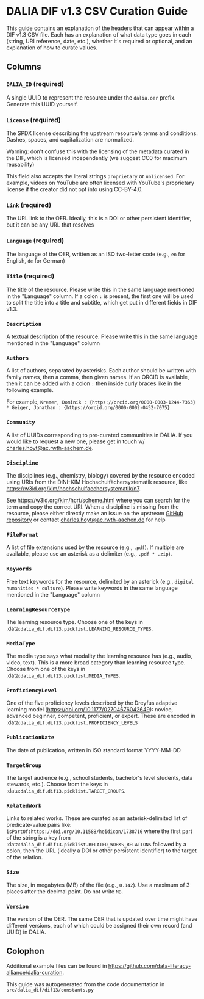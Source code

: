 # DALIA DIF v1.3 CSV Curation Guide

This guide contains an explanation of the headers that can
appear within a DIF v1.3 CSV file. Each has an explanation of what
data type goes in each (string, URI reference, date, etc.), whether
it's required or optional, and an explanation of how to curate values.

## Columns

### `DALIA_ID` (required)

A single UUID to represent the resource under the ``dalia.oer`` prefix. Generate this UUID
yourself.

### `License` (required)

The SPDX license describing the upstream resource's terms and conditions. Dashes, spaces,
and capitalization are normalized.

Warning: don't confuse this with the licensing of the metadata curated in the DIF, which
is licensed independently (we suggest CC0 for maximum reusability)

This field also accepts the literal strings
``proprietary`` or ``unlicensed``. For example, videos on YouTube are often licensed with
YouTube's proprietary license if the creator did not opt into using CC-BY-4.0.

### `Link` (required)

The URL link to the OER. Ideally, this is a DOI or other persistent identifier, but it can
be any URL that resolves

### `Language` (required)

The language of the OER, written as an ISO two-letter code (e.g., `en` for English, `de`
for German)

### `Title` (required)

The title of the resource. Please write this in the same language mentioned in the "Language"
column. If a colon `:` is present, the first one will be used to split the title into a title
and subtitle, which get put in different fields in DIF v1.3.

### `Description`

A textual description of the resource. Please write this in the same language mentioned in the
"Language" column

### `Authors`

A list of authors, separated by asterisks. Each author should be written with family names, then
a comma, then given names. If an ORCID is available, then it can be added with a colon ``:``
then inside curly braces like in the following example.

For example, `Kremer, Dominik : {https://orcid.org/0000-0003-1244-7363} * Geiger, Jonathan : {https://orcid.org/0000-0002-0452-7075}`

### `Community`

A list of UUIDs corresponding to pre-curated communities in DALIA. If you would like to request
a new one, please get in touch w/ charles.hoyt@ac.rwth-aachem.de.

### `Discipline`

The disciplines (e.g., chemistry, biology) covered by the resource encoded using
URIs from the DINI-KIM Hochschulfächersystematik resource, like
https://w3id.org/kim/hochschulfaechersystematik/n7.

See https://w3id.org/kim/hcrt/scheme.html where you can search for the term and copy
the correct URI. When a discipline is missing from the resource, please either directly make an
issue on the upstream [GitHub repository](https://github.com/dini-ag-kim/hcrt) or contact
charles.hoyt@ac.rwth-aachen.de for help

### `FileFormat`

A list of file extensions used by the resource (e.g., `.pdf`).
If multiple are available, please use an asterisk as a delimiter (e.g., `.pdf * .zip`).

### `Keywords`

Free text keywords for the resource, delimited by an asterick (e.g.,
`digital humanities * culture`). Please write keywords in the same language
mentioned in the "Language" column

### `LearningResourceType`

The learning resource type. Choose one of the keys in
:data:`dalia_dif.dif13.picklist.LEARNING_RESOURCE_TYPES`.

### `MediaType`

The media type says what modality the learning resource has (e.g., audio, video, text).
This is a more broad category than learning resource type. Choose from
one of the keys in :data:`dalia_dif.dif13.picklist.MEDIA_TYPES`.

### `ProficiencyLevel`

One of the five proficiency levels described by the Dreyfus adaptive learning model
(https://doi.org/10.1177/02704676042649): novice, advanced beginner, competent, proficient, or
expert. These are encoded in :data:`dalia_dif.dif13.picklist.PROFICIENCY_LEVELS`

### `PublicationDate`

The date of publication, written in ISO standard format YYYY-MM-DD

### `TargetGroup`

The target audience (e.g., school students, bachelor's level students, data stewards, etc.).
Choose from the keys in :data:`dalia_dif.dif13.picklist.TARGET_GROUPS`.

### `RelatedWork`

Links to related works. These are curated as an asterisk-delimited list of predicate-value pairs
like: `isPartOf:https://doi.org/10.11588/heidicon/1738716` where the first part of the string is
a key from :data:`dalia_dif.dif13.picklist.RELATED_WORKS_RELATIONS` followed by a colon, then
the URL (ideally a DOI or other persistent identifier) to the target of the relation.

### `Size`

The size, in megabytes (MB) of the file (e.g., `0.142`). Use a maximum of 3 places after the
decimal point. Do not write `MB`.

### `Version`

The version of the OER. The same OER that is updated over time might have different versions,
each of which could be assigned their own record (and UUID) in DALIA.

## Colophon

Additional example files can be found in
https://github.com/data-literacy-alliance/dalia-curation.

This guide was autogenerated from the code documentation
in `src/dalia_dif/dif13/constants.py`
